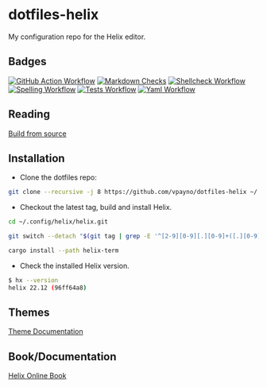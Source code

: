# dotfiles-helix

My configuration repo for the Helix editor.

## Badges

[![GitHub Action Workflow](https://github.com/vpayno/dotfiles-helix/actions/workflows/gh-actions.yml/badge.svg?branch=main)](https://github.com/vpayno/dotfiles-helix/actions/workflows/gh-actions.yml)
[![Markdown Checks](https://github.com/vpayno/dotfiles-helix/actions/workflows/markdown.yml/badge.svg?branch=main)](https://github.com/vpayno/dotfiles-helix/actions/workflows/markdown.yml)
[![Shellcheck Workflow](https://github.com/vpayno/dotfiles-helix/actions/workflows/shellcheck.yml/badge.svg?branch=main)](https://github.com/vpayno/dotfiles-helix/actions/workflows/shellcheck.yml)
[![Spelling Workflow](https://github.com/vpayno/dotfiles-helix/actions/workflows/misspell.yml/badge.svg?branch=main)](https://github.com/vpayno/dotfiles-helix/actions/workflows/misspell.yml)
[![Tests Workflow](https://github.com/vpayno/dotfiles-helix/actions/workflows/tests.yml/badge.svg?branch=main)](https://github.com/vpayno/dotfiles-helix/actions/workflows/tests.yml)
[![Yaml Workflow](https://github.com/vpayno/dotfiles-helix/actions/workflows/yaml.yml/badge.svg?branch=main)](https://github.com/vpayno/dotfiles-helix/actions/workflows/yaml.yml)

## Reading

[Build from source](https://docs.helix-editor.com/install.html#build-from-source)

## Installation

- Clone the dotfiles repo:

```bash
git clone --recursive -j 8 https://github.com/vpayno/dotfiles-helix ~/.config/helix
```

- Checkout the latest tag, build and install Helix.

```bash
cd ~/.config/helix/helix.git

git switch --detach "$(git tag | grep -E '^[2-9][0-9][.][0-9]+([.][0-9]+)?$' | tail -n 1)"

cargo install --path helix-term
```

- Check the installed Helix version.

```bash
$ hx --version
helix 22.12 (96ff64a8)
```

## Themes

[Theme Documentation](https://github.com/helix-editor/helix/wiki/Themes)

## Book/Documentation

[Helix Online Book](https://docs.helix-editor.com/title-page.html)
